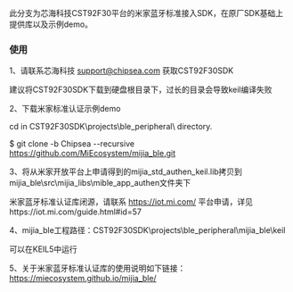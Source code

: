 ﻿此分支为芯海科技CST92F30平台的米家蓝牙标准接入SDK，在原厂SDK基础上提供库以及示例demo。

### 使用
1、请联系芯海科技 support@chipsea.com 获取CST92F30SDK

建议将CST92F30SDK下载到硬盘根目录下，过长的目录会导致keil编译失败

2、下载米家标准认证示例demo

cd in CST92F30SDK\projects\ble_peripheral\ directory.

 $ git clone -b Chipsea --recursive https://github.com/MiEcosystem/mijia_ble.git

3、将从米家开放平台上申请得到的mijia_std_authen_keil.lib拷贝到mijia_ble\src\mijia_libs\mible_app_authen文件夹下

米家蓝牙标准认证库闭源，请联系 https://iot.mi.com/ 平台申请，详见https://iot.mi.com/guide.html#id=57

4、mijia_ble工程路径：CST92F30SDK\projects\ble_peripheral\mijia_ble\keil

可以在KEIL5中运行

5、关于米家蓝牙标准认证库的使用说明如下链接：https://miecosystem.github.io/mijia_ble/ 
